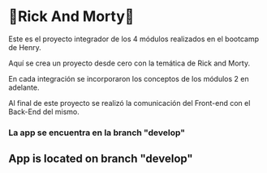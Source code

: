 <h1>🚀Rick And Morty🚀</h1>
 
 <span></span>

<p>Este es el proyecto integrador de los 4 módulos realizados en el bootcamp de Henry.</p>
<p>Aquí se crea un proyecto desde cero con la temática de Rick and Morty.</p>
<p>En cada integración se incorporaron los conceptos de los módulos 2 en adelante.</p>
<p>Al final de este proyecto se realizó la comunicación del Front-end con el Back-End del mismo.</p>

<span><h3>La app se encuentra en la branch "develop"</h3></span>



<span><h2>App is located on branch "develop"</h2></span>


